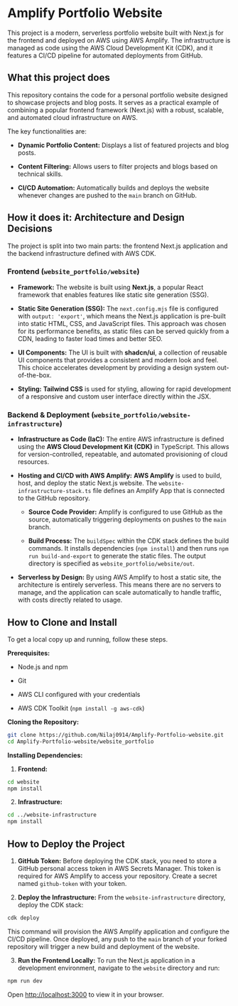 # Amplify Portfolio Website

This project is a modern, serverless portfolio website built with Next.js for the frontend and deployed on AWS using AWS Amplify. The infrastructure is managed as code using the AWS Cloud Development Kit (CDK), and it features a CI/CD pipeline for automated deployments from GitHub.

## What this project does

This repository contains the code for a personal portfolio website designed to showcase projects and blog posts. It serves as a practical example of combining a popular frontend framework (Next.js) with a robust, scalable, and automated cloud infrastructure on AWS.

The key functionalities are:

* **Dynamic Portfolio Content:** Displays a list of featured projects and blog posts.

* **Content Filtering:** Allows users to filter projects and blogs based on technical skills.

* **CI/CD Automation:** Automatically builds and deploys the website whenever changes are pushed to the `main` branch on GitHub.

## How it does it: Architecture and Design Decisions

The project is split into two main parts: the frontend Next.js application and the backend infrastructure defined with AWS CDK.

### Frontend (`website_portfolio/website`)

* **Framework:** The website is built using **Next.js**, a popular React framework that enables features like static site generation (SSG).

* **Static Site Generation (SSG):** The `next.config.mjs` file is configured with `output: 'export'`, which means the Next.js application is pre-built into static HTML, CSS, and JavaScript files. This approach was chosen for its performance benefits, as static files can be served quickly from a CDN, leading to faster load times and better SEO.

* **UI Components:** The UI is built with **shadcn/ui**, a collection of reusable UI components that provides a consistent and modern look and feel. This choice accelerates development by providing a design system out-of-the-box.

* **Styling:** **Tailwind CSS** is used for styling, allowing for rapid development of a responsive and custom user interface directly within the JSX.

### Backend & Deployment (`website_portfolio/website-infrastructure`)

* **Infrastructure as Code (IaC):** The entire AWS infrastructure is defined using the **AWS Cloud Development Kit (CDK)** in TypeScript. This allows for version-controlled, repeatable, and automated provisioning of cloud resources.

* **Hosting and CI/CD with AWS Amplify:** **AWS Amplify** is used to build, host, and deploy the static Next.js website. The `website-infrastructure-stack.ts` file defines an Amplify App that is connected to the GitHub repository.

  * **Source Code Provider:** Amplify is configured to use GitHub as the source, automatically triggering deployments on pushes to the `main` branch.

  * **Build Process:** The `buildSpec` within the CDK stack defines the build commands. It installs dependencies (`npm install`) and then runs `npm run build-and-export` to generate the static files. The output directory is specified as `website_portfolio/website/out`.

* **Serverless by Design:** By using AWS Amplify to host a static site, the architecture is entirely serverless. This means there are no servers to manage, and the application can scale automatically to handle traffic, with costs directly related to usage.

## How to Clone and Install

To get a local copy up and running, follow these steps.

**Prerequisites:**

* Node.js and npm

* Git

* AWS CLI configured with your credentials

* AWS CDK Toolkit (`npm install -g aws-cdk`)

**Cloning the Repository:**
```bash
git clone https://github.com/Nilaj0914/Amplify-Portfolio-website.git
cd Amplify-Portfolio-website/website_portfolio 
```
**Installing Dependencies:**

1. **Frontend:**
```bash
cd website
npm install
```

2. **Infrastructure:**
```bash
cd ../website-infrastructure
npm install
```
## How to Deploy the Project

1. **GitHub Token:** Before deploying the CDK stack, you need to store a GitHub personal access token in AWS Secrets Manager. This token is required for AWS Amplify to access your repository. Create a secret named `github-token` with your token.

2. **Deploy the Infrastructure:** From the `website-infrastructure` directory, deploy the CDK stack:
```bash
cdk deploy
```
This command will provision the AWS Amplify application and configure the CI/CD pipeline. Once deployed, any push to the `main` branch of your forked repository will trigger a new build and deployment of the website.

3. **Run the Frontend Locally:** To run the Next.js application in a development environment, navigate to the `website` directory and run:
```bash
npm run dev
```
Open [http://localhost:3000](https://www.google.com/search?q=http://localhost:3000) to view it in your browser.

